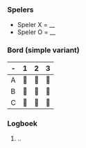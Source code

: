 ### Spelers
- Speler X = __
- Speler O = __

### Bord (simple variant)
| - | 1 | 2 | 3 |
|---|---|---|---|
| A |🔲|🔲|🔲|
| B |🔲|🔲|🔲|
| C |🔲|🔲|🔲|

### Logboek
1. ..